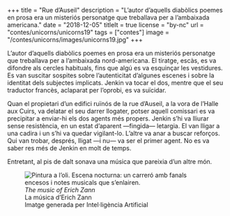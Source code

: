 +++
title = "Rue d’Auseil"
description = "L’autor d’aquells diabòlics poemes en prosa era un misteriós personatge que treballava per a l’ambaixada americana."
date = "2018-12-05"
titleIt = true
license = "by-nc"
url = "contes/unicorns/unicorns19"
tags = ["contes"]
image = "/contes/unicorns/images/unicorns19.jpg"
+++

L’autor d’aquells diabòlics poemes en prosa era un misteriós personatge que treballava per a l’ambaixada nord-americana. El tiratge, escàs, es va difondre als cercles habituals, fins que algú es va esquinçar les vestidures. Es van suscitar sospites sobre l’autenticitat d’algunes escenes i sobre la identitat dels subjectes implicats. Jenkin va tocar el dos, mentre que el seu traductor francès, aclaparat per l’oprobi, es va suïcidar.

Quan el propietari d’un edifici ruïnós de la rue d’Auseil, a la vora de l’Halle aux Cuirs, va delatar el seu darrer llogater, potser aquell comissari es va precipitar a enviar-hi els dos agents més propers. Jenkin s’hi va lliurar sense resistència, en un estat d’aparent —fingida— letargia. El van lligar a una cadira i un s’hi va quedar vigilant-lo. L’altre va anar a buscar reforços. Qui van trobar, després, lligat —i nu— va ser el primer agent. No es va saber res més de Jenkin en molt de temps.

Entretant, al pis de dalt sonava una música que pareixia d’un altre món.

<figure class="illustration"><img src="/contes/unicorns/images/unicorns19.jpg" alt="Pintura a l’oli. Escena nocturna: un carreró amb fanals encesos i notes musicals que s’enlairen."><figcaption><em>The music of Erich Zann</em><br>La música d’Erich Zann<br><span class="ai-disclaimer">Imatge generada per Intel·ligència Artificial</span></figcaption></figure>

